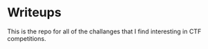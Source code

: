 # Writeups

This is the repo for all of the challanges that I find interesting in CTF competitions.
